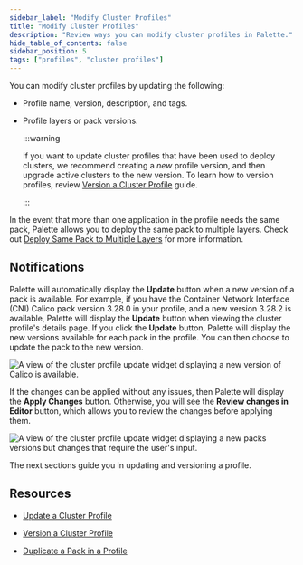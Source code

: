 ```yaml
---
sidebar_label: "Modify Cluster Profiles"
title: "Modify Cluster Profiles"
description: "Review ways you can modify cluster profiles in Palette."
hide_table_of_contents: false
sidebar_position: 5
tags: ["profiles", "cluster profiles"]
---
```


You can modify cluster profiles by updating the following:

- Profile name, version, description, and tags.

- Profile layers or pack versions.

  :::warning

  If you want to update cluster profiles that have been used to deploy clusters, we recommend creating a _new_ profile
  version, and then upgrade active clusters to the new version. To learn how to version profiles, review
  [Version a Cluster Profile](version-cluster-profile.md) guide.

  :::

In the event that more than one application in the profile needs the same pack, Palette allows you to deploy the same
pack to multiple layers. Check out
[Deploy Same Pack to Multiple Layers](../create-cluster-profiles/duplicate-pack-in-profile.md) for more information.

## Notifications

Palette will automatically display the **Update** button when a new version of a pack is available. For example, if you
have the Container Network Interface (CNI) Calico pack version 3.28.0 in your profile, and a new version 3.28.2 is
available, Palette will display the **Update** button when viewing the cluster profile's details page. If you click the
**Update** button, Palette will display the new versions available for each pack in the profile. You can then choose to
update the pack to the new version.

![A view of the cluster profile update widget displaying a new version of Calico is available.](/profiles_cluster-profiles_modify-cluster-profiles_new-version-notifcation.webp)

If the changes can be applied without any issues, then Palette will display the **Apply Changes** button. Otherwise, you
will see the **Review changes in Editor** button, which allows you to review the changes before applying them.

![A view of the cluster profile update widget displaying a new packs versions but changes that require the user's input.](/profiles_cluster-profiles_modify-cluster-profiles_new-version-notifcation-changes-required.webp)

The next sections guide you in updating and versioning a profile.

## Resources

- [Update a Cluster Profile](update-cluster-profile.md)

- [Version a Cluster Profile](version-cluster-profile.md)

- [Duplicate a Pack in a Profile](../create-cluster-profiles/duplicate-pack-in-profile.md)
